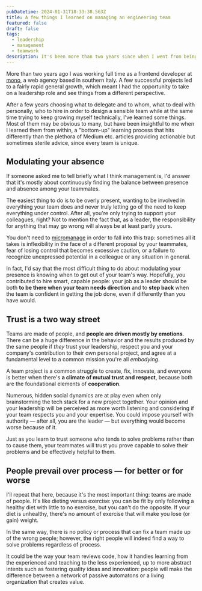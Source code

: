 ```yaml
---
pubDatetime: 2024-01-31T18:33:38.563Z
title: A few things I learned on managing an engineering team
featured: false
draft: false
tags:
  - leadership
  - management
  - teamwork
description: It's been more than two years since when I went from being an individual contributor to delegating most of the coding, refining processes and hiring people. Here's a few things I've learned.
---
```


More than two years ago I was working full time as a frontend developer at [mono](https://mono.studio/en/), a web agency based in southern Italy. A few successful projects led to a fairly rapid general growth, which meant I had the opportunity to take on a leadership role and see things from a different perspective.

After a few years choosing what to delegate and to whom, what to deal with personally, who to hire in order to design a sensible team while at the same time trying to keep growing myself technically, I've learned some things. Most of them may be obvious to many, but have been insightful to me when I learned them from within, a "bottom-up" learning process that hits differently than the plethora of Medium etc. articles providing actionable but sometimes sterile advice, since every team is unique.

## Modulating your absence

If someone asked me to tell briefly what I think management is, I'd answer that it's mostly about continuously finding the balance between presence and absence among your teammates.

The easiest thing to do is to be overly present, wanting to be involved in everything your team does and never truly letting go of the need to keep everything under control. After all, you're only trying to support your colleagues, right? Not to mention the fact that, as a leader, the responsibility for anything that may go wrong will always be at least partly yours.

You don't need to [micromanage](https://en.wikipedia.org/wiki/Micromanagement) in order to fall into this trap: sometimes all it takes is inflexibility in the face of a different proposal by your teammates, fear of losing control that becomes excessive caution, or a failure to recognize unexpressed potential in a colleague or any situation in general.

In fact, I'd say that the most difficult thing to do about modulating your presence is knowing when to get out of your team's way. Hopefully, you contributed to hire smart, capable people: your job as a leader should be both **to be there when your team needs direction** and to **step back** when the team is confident in getting the job done, even if differently than you have would.

## Trust is a two way street

Teams are made of people, and **people are driven mostly by emotions**. There can be a huge difference in the behavior and the results produced by the same people if *they* trust your leadership, respect you and your company's contribution to their own personal project, and agree at a fundamental level to a common mission you're all *embodying*.

A team project is a common struggle to create, fix, innovate, and everyone is better when there's **a climate of mutual trust and respect**, because both are the foundational elements of **cooperation**.

Numerous, hidden social dynamics are at play even when only brainstorming the tech stack for a new project together. Your opinion and your leadership will be perceived as more worth listening and considering if your team respects you and your expertise. You could impose yourself with authority — after all, you are the leader — but everything would become worse because of it.

Just as you learn to trust someone who tends to solve problems rather than to cause them, your teammates will trust you prove capable to solve their problems and be effectively helpful to them.

## People prevail over process — for better or for worse

I'll repeat that here, because it's the most important thing: teams are made of people. It's like dieting versus exercise: you can be fit by only following a healthy diet with little to no exercise, but you can't do the opposite. If your diet is unhealthy, there's no amount of exercise that will make you lose (or gain) weight.

In the same way, there is no policy or process that can fix a team made up of the wrong people; however, the right people will indeed find a way to solve problems regardless of process.

It could be the way your team reviews code, how it handles learning from the experienced and teaching to the less experienced, up to more abstract intents such as fostering quality ideas and innovation: people will make the difference between a network of passive automatons or a living organization that creates value.